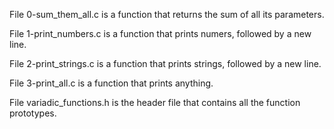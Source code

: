 File 0-sum_them_all.c is a function that returns the sum of all its parameters.

File 1-print_numbers.c is a function that prints numers, followed by a new line.

File 2-print_strings.c is a function that prints strings, followed by a new line.

File 3-print_all.c is a function that prints anything.

File variadic_functions.h is the header file that contains all the function prototypes.
